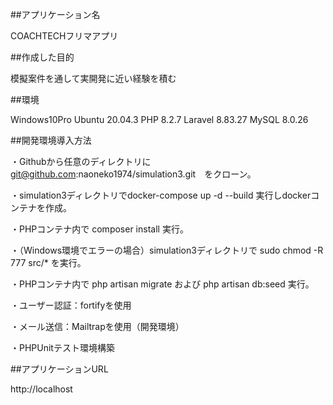 ##アプリケーション名

COACHTECHフリマアプリ

##作成した目的

模擬案件を通して実開発に近い経験を積む

##環境

Windows10Pro
Ubuntu 20.04.3
PHP 8.2.7
Laravel 8.83.27
MySQL 8.0.26

##開発環境導入方法

・Githubから任意のディレクトリに　git@github.com:naoneko1974/simulation3.git　をクローン。

・simulation3ディレクトリでdocker-compose up -d --build 実行しdockerコンテナを作成。

・PHPコンテナ内で composer install 実行。

・（Windows環境でエラーの場合）simulation3ディレクトリで sudo chmod -R 777 src/* を実行。

・PHPコンテナ内で php artisan migrate および php artisan db:seed 実行。

・ユーザー認証：fortifyを使用

・メール送信：Mailtrapを使用（開発環境）

・PHPUnitテスト環境構築

##アプリケーションURL

http://localhost

